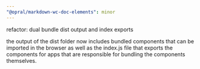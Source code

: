 ```yaml
---
"@opral/markdown-wc-doc-elements": minor
---
```


refactor: dual bundle dist output and index exports

the output of the dist folder now includes bundled components that can be imported in the browser as well as the index.js file that exports the components for apps that are responsible for bundling the components themselves.

